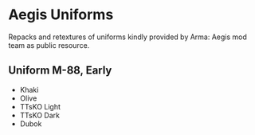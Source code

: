 # Aegis Uniforms
Repacks and retextures of uniforms kindly provided by Arma: Aegis mod team as public resource.

## Uniform M-88, Early
- Khaki
- Olive
- TTsKO Light
- TTsKO Dark
- Dubok

